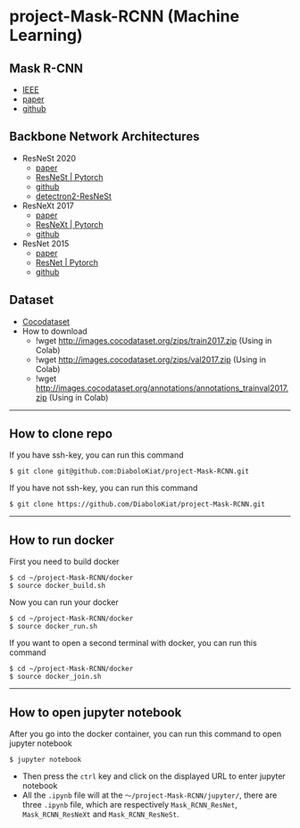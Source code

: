 # project-Mask-RCNN (Machine Learning)

## Mask R-CNN
- [IEEE](https://ieeexplore.ieee.org/document/8372616)
- [paper](https://ieeexplore.ieee.org/stamp/stamp.jsp?tp=&arnumber=8372616)
- [github](https://github.com/facebookresearch/detectron2)

## Backbone Network Architectures
- ResNeSt 2020
    - [paper](https://arxiv.org/pdf/2004.08955.pdf)
    - [ResNeSt | Pytorch](https://pytorch.org/hub/pytorch_vision_resnest/)
    - [github](https://github.com/zhanghang1989/ResNeSt)
    - [detectron2-ResNeSt](https://github.com/chongruo/detectron2-ResNeSt)
- ResNeXt 2017
    - [paper](https://arxiv.org/pdf/1611.05431.pdf)
    - [ResNeXt | Pytorch](https://pytorch.org/hub/pytorch_vision_resnext/)
    - [github](https://github.com/zhanghang1989/ResNeSt)
- ResNet 2015
    - [paper](https://arxiv.org/pdf/1512.03385.pdf)
    - [ResNet | Pytorch](https://pytorch.org/hub/pytorch_vision_resnet/)
    - [github](https://github.com/KaimingHe/deep-residual-networks)

## Dataset
- [Cocodataset](https://cocodataset.org/#download)
- How to download
    - !wget http://images.cocodataset.org/zips/train2017.zip    (Using in Colab)
    - !wget http://images.cocodataset.org/zips/val2017.zip    (Using in Colab)
    - !wget http://images.cocodataset.org/annotations/annotations_trainval2017.zip    (Using in Colab)

---
## How to clone repo

If you have ssh-key, you can run this command
```
$ git clone git@github.com:DiaboloKiat/project-Mask-RCNN.git
```

If you have not ssh-key, you can run this command
```
$ git clone https://github.com/DiaboloKiat/project-Mask-RCNN.git
```
---
## How to run docker
First you need to build docker
```
$ cd ~/project-Mask-RCNN/docker
$ source docker_build.sh
```

Now you can run your docker
```
$ cd ~/project-Mask-RCNN/docker
$ source docker_run.sh
```

If you want to open a second terminal with docker, you can run this command
```
$ cd ~/project-Mask-RCNN/docker
$ source docker_join.sh
```
---
## How to open jupyter notebook
After you go into the docker container, you can run this command to open jupyter notebook
```
$ jupyter notebook
```
- Then press the ```ctrl``` key and click on the displayed URL to enter jupyter notebook
- All the ```.ipynb``` file will at the ```～/project-Mask-RCNN/jupyter/```, there are three ```.ipynb``` file, which are respectively ```Mask_RCNN_ResNet```, ```Mask_RCNN_ResNeXt``` and ```Mask_RCNN_ResNeSt```.

